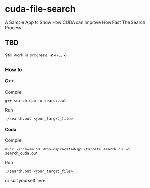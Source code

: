 # cuda-file-search
A Sample App to Show How CUDA can Improve How Fast The Search Process.

## TBD
Still work in progress. ✍(◔◡◔)

### How to
#### C++
Compile
```
g++ search.cpp -o search.out
```
Run
```
./search.out <your_target_file>
```
#### Cuda
Compile
```
nvcc -arch=sm_50 -Wno-deprecated-gpu-targets search.cu -o search_cuda.out
```
Run
```
./search.out <your_target_file>
```
or suit yourself here 
